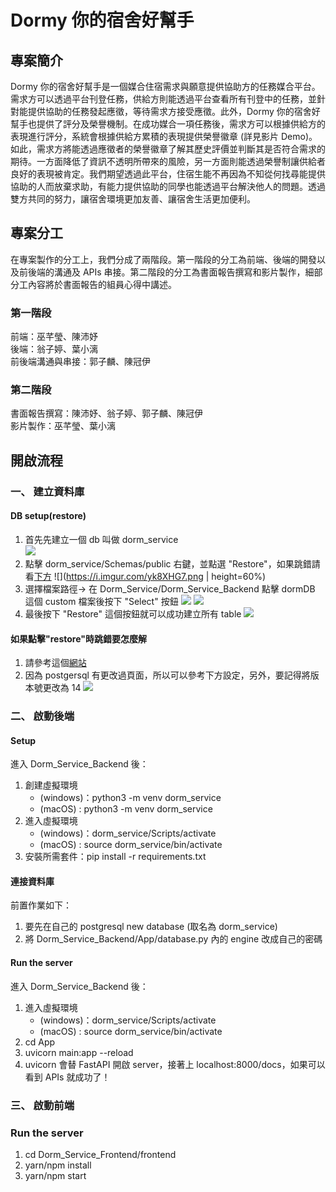 # Dormy 你的宿舍好幫手

## 專案簡介
Dormy 你的宿舍好幫手是一個媒合住宿需求與願意提供協助方的任務媒合平台。需求方可以透過平台刊登任務，供給方則能透過平台查看所有刊登中的任務，並針對能提供協助的任務發起應徵，等待需求方接受應徵。此外，Dormy 你的宿舍好幫手也提供了評分及榮譽機制。在成功媒合一項任務後，需求方可以根據供給方的表現進行評分，系統會根據供給方累積的表現提供榮譽徽章 (詳見影片 Demo)。如此，需求方將能透過應徵者的榮譽徽章了解其歷史評價並判斷其是否符合需求的期待。一方面降低了資訊不透明所帶來的風險，另一方面則能透過榮譽制讓供給者良好的表現被肯定。我們期望透過此平台，住宿生能不再因為不知從何找尋能提供協助的人而放棄求助，有能力提供協助的同學也能透過平台解決他人的問題。透過雙方共同的努力，讓宿舍環境更加友善、讓宿舍生活更加便利。

## 專案分工
在專案製作的分工上，我們分成了兩階段。第一階段的分工為前端、後端的開發以及前後端的溝通及 APIs 串接。第二階段的分工為書面報告撰寫和影片製作，細部分工內容將於書面報告的組員心得中講述。

### 第一階段
前端：巫芊瑩、陳沛妤<br>
後端：翁子婷、葉小漓<br>
前後端溝通與串接：郭子麟、陳冠伊<br>
### 第二階段
書面報告撰寫：陳沛妤、翁子婷、郭子麟、陳冠伊<br>
影片製作：巫芊瑩、葉小漓<br>

## 開啟流程
### 一、 建立資料庫
#### DB setup(restore)
1. 首先先建立一個 db 叫做 dorm_service  
![](https://i.imgur.com/uhqnTZL.png)
2. 點擊 dorm_service/Schemas/public 右鍵，並點選 "Restore"，如果跳錯請看[下方](###如果點擊"restore"時跳錯要怎麼解)
![](https://i.imgur.com/yk8XHG7.png | height=60%)
3. 選擇檔案路徑-> 在 Dorm_Service/Dorm_Service_Backend 點擊 dormDB 這個 custom 檔案後按下 "Select" 按鈕
![](https://i.imgur.com/9xrq6nA.png)
![](https://i.imgur.com/iESySj0.png)
4. 最後按下 "Restore" 這個按鈕就可以成功建立所有 table
![](https://i.imgur.com/A630tzO.png)

#### 如果點擊"restore"時跳錯要怎麼解
1. 請參考這個[網站](https://dba.stackexchange.com/questions/149169/binary-path-in-the-pgadmin-preferences )
2. 因為 postgersql 有更改過頁面，所以可以參考下方設定，另外，要記得將版本號更改為 14 
![](https://i.imgur.com/Wrcy1Bh.png)

### 二、 啟動後端
#### Setup
進入 Dorm_Service_Backend 後：
1. 創建虛擬環境 
    - (windows)：python3 -m venv dorm_service
    - (macOS) : python3 -m venv dorm_service
2. 進入虛擬環境
    - (windows)：dorm_service/Scripts/activate
    - (macOS) : source dorm_service/bin/activate
3. 安裝所需套件：pip install -r requirements.txt

#### 連接資料庫
前置作業如下：<br>
1. 要先在自己的 postgresql new database (取名為 dorm_service)
2. 將 Dorm_Service_Backend/App/database.py 內的 engine 改成自己的密碼


#### Run the server
進入 Dorm_Service_Backend 後：
1. 進入虛擬環境
    - (windows)：dorm_service/Scripts/activate
    - (macOS) : source dorm_service/bin/activate
2. cd App
3. uvicorn main:app --reload
4. uvicorn 會替 FastAPI 開啟 server，接著上 localhost:8000/docs，如果可以看到 APIs 就成功了！


### 三、 啟動前端
### Run the server
1. cd Dorm_Service_Frontend/frontend
2. yarn/npm install
3. yarn/npm start
